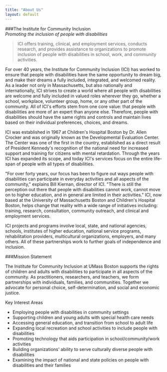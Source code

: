 ```yaml
---
title: "About Us"
layout: default
---
```



###The Institute for Community Inclusion  
*Promoting the inclusion of people with disabilities*


> ICI offers training, clinical, and employment services, conducts research, and provides assistance to organizations to promote inclusion of people with disabilities in school, work, and community activities.  

For over 40 years, the Institute for Community Inclusion (ICI) has worked to ensure that people with disabilities have the same opportunity to dream big, and make their dreams a fully included, integrated, and welcomed reality. As a leader not only in Massachusetts, but also nationally and internationally, ICI strives to create a world where all people with disabilities are welcome and fully included in valued roles wherever they go, whether a school, workplace, volunteer group, home, or any other part of the community. All of ICI's efforts stem from one core value: that people with disabilities are more of an expert than anyone else. Therefore, people with disabilities should have the same rights and controls and maintain lives based on their individual preferences, choices, and dreams.  

ICI was established in 1967 at Children's Hospital Boston by Dr. Allen Crocker and was originally known as the Developmental Evaluation Center. The Center was one of the first in the country, established as a direct result of President Kennedy's recognition of the national need for increased support and training for citizens with mental retardation. Through the years ICI has expanded its scope, and today ICI's services focus on the entire life-span of people with all types of disabilities.  

"For over forty years, our focus has been to figure out ways people with disabilities can participate in everyday activities and all aspects of the community," explains Bill Kiernan, director of ICI. "There is still the perception out there that people with disabilities cannot work, cannot move on to higher education, and in general are limited in their activities." ICI, now based at the University of Massachusetts Boston and Children's Hospital Boston, helps change that reality with a wide range of initiatives including: training, research, consultation, community outreach, and clinical and employment services.  

ICI projects and programs involve local, state, and national agencies, schools, institutes of higher education, national service programs, rehabilitation providers, multicultural organizations, employers, and many others. All of these partnerships work to further goals of independence and inclusion.  

###Mission Statement

The Institute for Community Inclusion at UMass Boston supports the rights of children and adults with disabilities to participate in all aspects of the community. As practitioners, researchers, and teachers, we form partnerships with individuals, families, and communities. Together we advocate for personal choice, self-determination, and social and economic justice.  

Key Interest Areas

- Employing people with disabilities in community settings
- Supporting children and young adults with special health care needs
- Accessing general education, and transition from school to adult life
- Expanding local recreation and school activities to include people with disabilities
- Promoting technology that aids participation in school/community/work activities
- Building organizations' ability to serve culturally diverse people with disabilities
- Examining the impact of national and state policies on people with disabilities and their families
